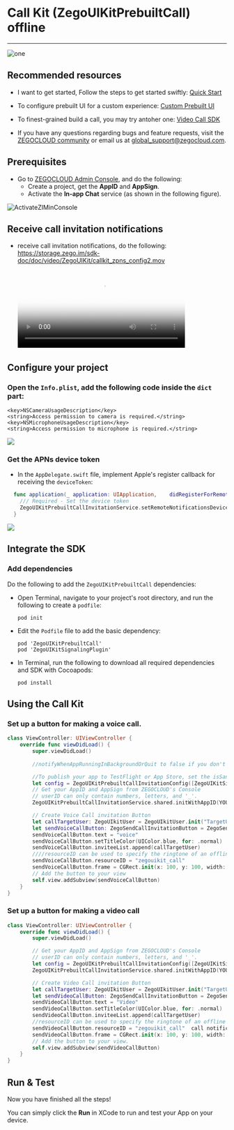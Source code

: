 # Call Kit (ZegoUIKitPrebuiltCall) offline

- - -

![one](https://storage.zego.im/sdk-doc/Pics/ZegoUIKit/Flutter/call/invitation_calls.gif)

## Recommended resources

- I want to get started, Follow the steps to get started swiftly: [Quick Start](https://docs.zegocloud.com/article/14819)

- To configure prebuilt UI for a custom experience: [Custom Prebuilt UI](https://docs.zegocloud.com/article/14765)

- To finest-grained build a call, you may try antoher one: [Video Call SDK](https://docs.zegocloud.com/article/5540)

- If you have any questions regarding bugs and feature requests, visit the [ZEGOCLOUD community](https://discord.gg/EtNRATttyp) or email us at global_support@zegocloud.com.

## Prerequisites

- Go to [ZEGOCLOUD Admin Console](https://console.zegocloud.com), and do the following:
  - Create a project, get the **AppID** and **AppSign**.
  - Activate the **In-app Chat** service (as shown in the following figure).

![ActivateZIMinConsole](https://storage.zego.im/sdk-doc/Pics/InappChat/ActivateZIMinConsole2.png)

## Receive call invitation notifications

- receive call invitation notifications, do the following: https://storage.zego.im/sdk-doc/doc/video/ZegoUIKit/callkit_zpns_config2.mov
<video poster="http://storage.zego.im/Pics/ZegoUIKit/videos/how_to_enable_offline_call_invitation_ios.png" src="https://storage.zego.im/sdk-doc/doc/video/ZegoUIKit/callkit_zpns_config2.mov" width="80%" preload="auto" controls></video>


## Configure your project
### Open the `Info.plist`, add the following code inside the `dict` part:
```plist
<key>NSCameraUsageDescription</key>
<string>Access permission to camera is required.</string>
<key>NSMicrophoneUsageDescription</key>
<string>Access permission to microphone is required.</string>
```
<image src="https://storage.zego.im/sdk-doc/Pics/ZegoUIKit/iOS/add_mic_camera_permissions.png">

### Get the APNs device token
- In the `AppDelegate.swift` file, implement Apple's register callback for receiving the `deviceToken`:

```swift
  func application(_ application: UIApplication,    didRegisterForRemoteNotificationsWithDeviceToken deviceToken: Data){
    /// Required - Set the device token
    ZegoUIKitPrebuiltCallInvitationService.setRemoteNotificationsDeviceToken(deviceToken)
  }
```
<image src="https://storage.zego.im/sdk-doc/Pics/ZegoUIKit/iOS/device_token.png">


## Integrate the SDK

### Add dependencies

Do the following to add the `ZegoUIKitPrebuiltCall` dependencies:

- Open Terminal, navigate to your project's root directory, and run the following to create a `podfile`: 

    ```
    pod init
    ```
- Edit the `Podfile` file to add the basic dependency:

    ```
    pod 'ZegoUIKitPrebuiltCall'
    pod 'ZegoUIKitSignalingPlugin'
    ```

- In Terminal, run the following to download all required dependencies and SDK with Cocoapods:

    ```
    pod install
    ```


## Using the Call Kit
### Set up a button for making a voice call.
```swift
class ViewController: UIViewController {
    override func viewDidLoad() {
        super.viewDidLoad()
 
        //notifyWhenAppRunningInBackgroundOrQuit to false if you don't need to receive a call invitation notification while your app running in the background or quit.

        //To publish your app to TestFlight or App Store, set the isSandboxEnvironment to false before starting building. To debug locally, set it to true. Ignore this when the notifyWhenAppRunningInBackgroundOrQuit is false.
        let config = ZegoUIKitPrebuiltCallInvitationConfig([ZegoUIKitSignalingPlugin()], notifyWhenAppRunningInBackgroundOrQuit: true, isSandboxEnvironment: false)
        // Get your AppID and AppSign from ZEGOCLOUD's Console
        // userID can only contain numbers, letters, and '_'.
        ZegoUIKitPrebuiltCallInvitationService.shared.initWithAppID(YOUR_APPID, appSign: YOUR_APP_SIGN, userID:YOUR_USER_ID, userName:YOUR_USER_NAME, config: config)

        // Create Voice Call invitation Button
        let callTargetUser: ZegoUIkitUser = ZegoUIkitUser.init("TargetUserID", "TargetUserName")
        let sendVoiceCallButton: ZegoSendCallInvitationButton = ZegoSendCallInvitationButton(ZegoInvitationType.voiceCall.rawValue)
        sendVoiceCallButton.text = "voice"
        sendVoiceCallButton.setTitleColor(UIColor.blue, for: .normal)
        sendVoiceCallButton.inviteeList.append(callTargetUser)
        ////resourceID can be used to specify the ringtone of an offline call invitation, which must be set to the same value as the Push Resource ID in ZEGOCLOUD Admin Console. This only takes effect when the ZegoUIKitPrebuiltCallInvitationConfig`s notifyWhenAppRunningInBackgroundOrQuit is true
        sendVoiceCallButton.resourceID = "zegouikit_call" 
        sendVoiceCallButton.frame = CGRect.init(x: 100, y: 100, width: 150, height: 40)
        // Add the button to your view
        self.view.addSubview(sendVoiceCallButton)
    }
}
```

### Set up a button for making a video call
```swift
class ViewController: UIViewController {
    override func viewDidLoad() {
        super.viewDidLoad()

        // Get your AppID and AppSign from ZEGOCLOUD's Console
        // userID can only contain numbers, letters, and '_'. 
        let config = ZegoUIKitPrebuiltCallInvitationConfig([ZegoUIKitSignalingPlugin()], notifyWhenAppRunningInBackgroundOrQuit: true, isSandboxEnvironment: false)
        ZegoUIKitPrebuiltCallInvitationService.shared.initWithAppID(YOUR_APPID, appSign: YOUR_APP_SIGN, userID:YOUR_USER_ID, userName:YOUR_USER_NAME, config: config)

        // Create Video Call invitation Button
        let callTargetUser: ZegoUIkitUser = ZegoUIkitUser.init("TargetUserID", "TargetUserName")
        let sendVideoCallButton: ZegoSendCallInvitationButton = ZegoSendCallInvitationButton(ZegoInvitationType.videoCall.rawValue)
        sendVideoCallButton.text = "Video"
        sendVideoCallButton.setTitleColor(UIColor.blue, for: .normal)
        sendVideoCallButton.inviteeList.append(callTargetUser)
        //resourceID can be used to specify the ringtone of an offline call invitation, which must be set to the same value as the Push Resource ID in ZEGOCLOUD Admin Console. This only takes effect when the ZegoUIKitPrebuiltCallInvitationConfig`s  notifyWhenAppRunningInBackgroundOrQuit is true
        sendVideoCallButton.resourceID = "zegouikit_call"  call notification
        sendVideoCallButton.frame = CGRect.init(x: 100, y: 100, width: 150, height: 40)
        // Add the button to your view.
        self.view.addSubview(sendVideoCallButton)
    }
}
```

## Run & Test

Now you have finished all the steps!

You can simply click the **Run** in XCode to run and test your App on your device.
